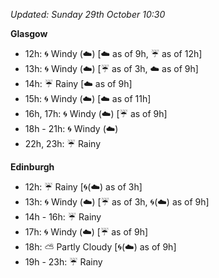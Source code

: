 *Updated: Sunday 29th October 10:30*

**Glasgow**

* 12h: :cyclone: Windy (:cloud:) [:cloud: as of 9h, :umbrella: as of 12h]
* 13h: :cyclone: Windy (:cloud:) [:umbrella: as of 3h, :cloud: as of 9h]
* 14h: :umbrella: Rainy [:cloud: as of 9h]
* 15h: :cyclone: Windy (:cloud:) [:cloud: as of 11h]
* 16h, 17h: :cyclone: Windy (:cloud:) [:umbrella: as of 9h]
* 18h - 21h: :cyclone: Windy (:cloud:)
* 22h, 23h: :umbrella: Rainy

**Edinburgh**

* 12h: :umbrella: Rainy [:cyclone:(:cloud:) as of 3h]
* 13h: :cyclone: Windy (:cloud:) [:umbrella: as of 3h, :cyclone:(:cloud:) as of 9h]
* 14h - 16h: :umbrella: Rainy
* 17h: :cyclone: Windy (:cloud:) [:umbrella: as of 9h]
* 18h: :partly_sunny: Partly Cloudy [:cyclone:(:cloud:) as of 9h]
* 19h - 23h: :umbrella: Rainy
